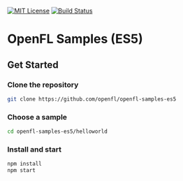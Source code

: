 [![MIT License](https://img.shields.io/badge/license-MIT-blue.svg?style=flat)](LICENSE.md) [![Build Status](https://img.shields.io/circleci/project/github/openfl/openfl-samples-es5/master.svg)](https://circleci.com/gh/openfl/openfl-samples-es5)


OpenFL Samples (ES5)
====================

## Get Started

### Clone the repository

```bash
git clone https://github.com/openfl/openfl-samples-es5
```

### Choose a sample

```bash
cd openfl-samples-es5/helloworld
```

### Install and start

```bash
npm install
npm start
```
